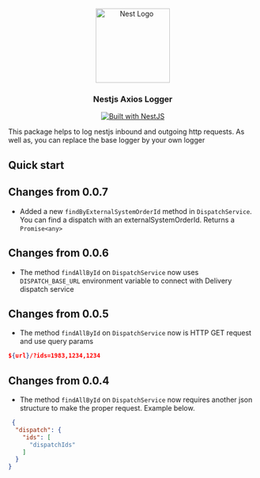<h1 ></h1>

<div align="center">
  <a href="http://nestjs.com/" target="_blank">
    <img src="https://nestjs.com/img/logo_text.svg" width="150" alt="Nest Logo" />
  </a>
</div>

<h3 align="center">Nestjs Axios Logger</h3>

<div align="center">
  <a href="https://nestjs.com" target="_blank">
    <img src="https://img.shields.io/badge/built%20with-NestJs-red.svg" alt="Built with NestJS">
  </a>
</div>
<p> This package helps to log nestjs inbound and outgoing http requests. As well as, you can replace the base logger by your own logger</p>

## Quick start

## Changes from 0.0.7

- Added a new `findByExternalSystemOrderId` method in `DispatchService`. You can find a dispatch with an externalSystemOrderId.
Returns a `Promise<any>`

## Changes from 0.0.6

- The method `findAllById` on `DispatchService` now uses `DISPATCH_BASE_URL` environment variable to connect with Delivery dispatch service


## Changes from 0.0.5

- The method `findAllById` on `DispatchService` now is HTTP GET request and use query params 

```json
${url}/?ids=1983,1234,1234
```

## Changes from 0.0.4

- The method `findAllById` on `DispatchService` now requires another json structure to make the proper request. Example below.

```json
 {
  "dispatch": {
    "ids": [
      "dispatchIds"
    ]
  }
}
```